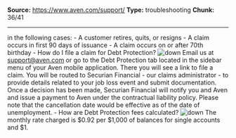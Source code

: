# 

**Source:** https://www.aven.com/support/
**Type:** troubleshooting
**Chunk:** 36/41

---

in the following cases: \- A customer retires, quits, or resigns \- A claim occurs in first 90 days of issuance \- A claim occurs on or after 70th birthday \- How do I file a claim for Debt Protection? ![down](https://www.aven.com/img/down.bb266b57.svg) Email us at support@aven.com or go to the Debt Protection tab located in the sidebar menu of your Aven mobile application. There you will see a link to file a claim. You will be routed to Securian Financial - our claims administrator - to provide details related to your job loss event and submit documentation. Once a decision has been made, Securian Financial will notify you and Aven and issue a payment to Aven under the contractual liability policy. Please note that the cancellation date would be effective as of the date of unemployment. \- How are Debt Protection fees calculated? ![down](https://www.aven.com/img/down.bb266b57.svg) The monthly rate charged is $0.92 per $1,000 of balances for single accounts and $1.